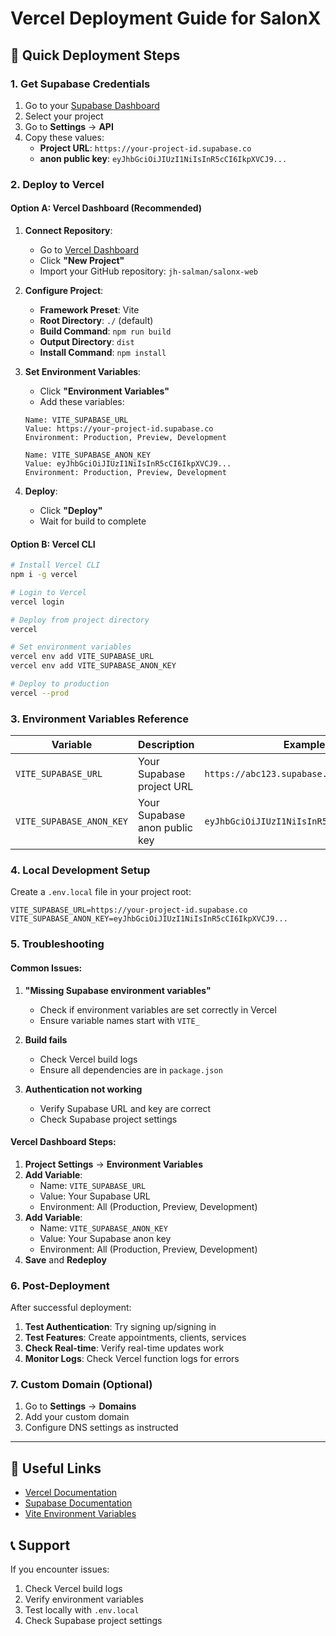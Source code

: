 # Vercel Deployment Guide for SalonX

## 🚀 **Quick Deployment Steps**

### **1. Get Supabase Credentials**

1. Go to your [Supabase Dashboard](https://supabase.com/dashboard)
2. Select your project
3. Go to **Settings** → **API**
4. Copy these values:
   - **Project URL**: `https://your-project-id.supabase.co`
   - **anon public key**: `eyJhbGciOiJIUzI1NiIsInR5cCI6IkpXVCJ9...`

### **2. Deploy to Vercel**

#### **Option A: Vercel Dashboard (Recommended)**

1. **Connect Repository**:
   - Go to [Vercel Dashboard](https://vercel.com/dashboard)
   - Click **"New Project"**
   - Import your GitHub repository: `jh-salman/salonx-web`

2. **Configure Project**:
   - **Framework Preset**: Vite
   - **Root Directory**: `./` (default)
   - **Build Command**: `npm run build`
   - **Output Directory**: `dist`
   - **Install Command**: `npm install`

3. **Set Environment Variables**:
   - Click **"Environment Variables"**
   - Add these variables:

   ```
   Name: VITE_SUPABASE_URL
   Value: https://your-project-id.supabase.co
   Environment: Production, Preview, Development
   ```

   ```
   Name: VITE_SUPABASE_ANON_KEY
   Value: eyJhbGciOiJIUzI1NiIsInR5cCI6IkpXVCJ9...
   Environment: Production, Preview, Development
   ```

4. **Deploy**:
   - Click **"Deploy"**
   - Wait for build to complete

#### **Option B: Vercel CLI**

```bash
# Install Vercel CLI
npm i -g vercel

# Login to Vercel
vercel login

# Deploy from project directory
vercel

# Set environment variables
vercel env add VITE_SUPABASE_URL
vercel env add VITE_SUPABASE_ANON_KEY

# Deploy to production
vercel --prod
```

### **3. Environment Variables Reference**

| Variable | Description | Example |
|----------|-------------|---------|
| `VITE_SUPABASE_URL` | Your Supabase project URL | `https://abc123.supabase.co` |
| `VITE_SUPABASE_ANON_KEY` | Your Supabase anon public key | `eyJhbGciOiJIUzI1NiIsInR5cCI6IkpXVCJ9...` |

### **4. Local Development Setup**

Create a `.env.local` file in your project root:

```env
VITE_SUPABASE_URL=https://your-project-id.supabase.co
VITE_SUPABASE_ANON_KEY=eyJhbGciOiJIUzI1NiIsInR5cCI6IkpXVCJ9...
```

### **5. Troubleshooting**

#### **Common Issues:**

1. **"Missing Supabase environment variables"**
   - Check if environment variables are set correctly in Vercel
   - Ensure variable names start with `VITE_`

2. **Build fails**
   - Check Vercel build logs
   - Ensure all dependencies are in `package.json`

3. **Authentication not working**
   - Verify Supabase URL and key are correct
   - Check Supabase project settings

#### **Vercel Dashboard Steps:**

1. **Project Settings** → **Environment Variables**
2. **Add Variable**:
   - Name: `VITE_SUPABASE_URL`
   - Value: Your Supabase URL
   - Environment: All (Production, Preview, Development)
3. **Add Variable**:
   - Name: `VITE_SUPABASE_ANON_KEY`
   - Value: Your Supabase anon key
   - Environment: All (Production, Preview, Development)
4. **Save** and **Redeploy**

### **6. Post-Deployment**

After successful deployment:

1. **Test Authentication**: Try signing up/signing in
2. **Test Features**: Create appointments, clients, services
3. **Check Real-time**: Verify real-time updates work
4. **Monitor Logs**: Check Vercel function logs for errors

### **7. Custom Domain (Optional)**

1. Go to **Settings** → **Domains**
2. Add your custom domain
3. Configure DNS settings as instructed

---

## 🔗 **Useful Links**

- [Vercel Documentation](https://vercel.com/docs)
- [Supabase Documentation](https://supabase.com/docs)
- [Vite Environment Variables](https://vitejs.dev/guide/env-and-mode.html)

## 📞 **Support**

If you encounter issues:
1. Check Vercel build logs
2. Verify environment variables
3. Test locally with `.env.local`
4. Check Supabase project settings 